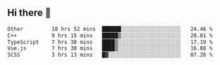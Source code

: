 ## Hi there 👋

<!--START_SECTION:waka-->

```txt
Other         10 hrs 52 mins  ██████░░░░░░░░░░░░░░░░░░░   24.46 %
C++           9 hrs 15 mins   █████▒░░░░░░░░░░░░░░░░░░░   20.81 %
TypeScript    7 hrs 38 mins   ████▒░░░░░░░░░░░░░░░░░░░░   17.19 %
Vue.js        7 hrs 30 mins   ████▒░░░░░░░░░░░░░░░░░░░░   16.88 %
SCSS          3 hrs 13 mins   █▓░░░░░░░░░░░░░░░░░░░░░░░   07.26 %
```

<!--END_SECTION:waka-->
